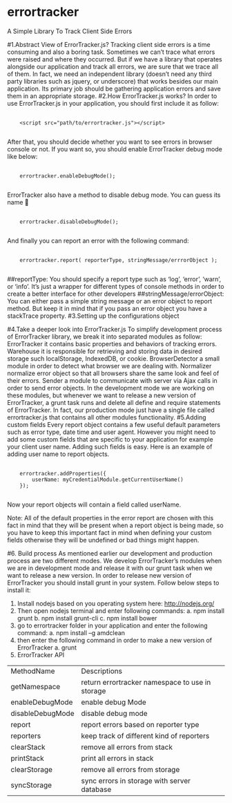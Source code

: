 errortracker
============

A Simple Library To Track Client Side Errors


#1.Abstract View of ErrorTracker.js?
Tracking client side errors is a time consuming and also a boring task. Sometimes we can’t trace what errors were raised and where they occurred. But if we have a library that operates alongside our application and track all errors, we are sure that we trace all of them. In fact, we need an independent library (doesn’t need any third party libraries such as jquery, or underscore) that works besides our main application. Its primary job should be gathering application errors and save them in an appropriate storage.
#2.How ErrorTracker.js works?
In order to use ErrorTracker.js in your application, you should first include it as follow:
<pre>
  <code>
    &lt;script src="path/to/errortracker.js"&gt;&lt;/script&gt;
  </code>
</pre>
After that, you should decide whether you want to see errors in browser console or not. If you want so, you should enable ErrorTracker debug mode like below:
<pre>
  <code>
    errortracker.enableDebugMode();
  </code>
</pre>
ErrorTracker also have a method to disable debug mode. You can guess its name 
<pre>
  <code>
    errortracker.disableDebugMode();  
  </code>
</pre>
And finally you can report an error with the following command:
<pre>
  <code>
    errortracker.report( reporterType, stringMessage/errrorObject );
  </code>
</pre>
##reportType: 
You should specify a report type such as ‘log’, ‘error’, ‘warn’, or ‘info’.
It’s just a wrapper for different types of console methods in order to create a better interface for other developers
##stringMessage/errorObject: 
You can either pass a simple string message or an error object to report method. But keep it in mind that if you pass an error object you have a stackTrace property.
#3.Setting up the configurations object

#4.Take a deeper look into ErrorTracker.js
To simplify development process of ErrorTracker library, we break it into separated modules as follow:
ErrorTracker
it contains basic properties and behaviors of tracking errors.
Warehouse
it is responsible for retrieving and storing data in desired storage such localStorage, IndexedDB, or cookie.
BrowserDetector
a small module in order to detect what browser we are dealing with.
Normalizer
normalize error object so that all browsers share the same look and feel of their errors.
Sender
a module to communicate with server via Ajax calls in order to send error objects.
In the development mode we are working on these modules, but whenever we want to release a new version of ErrorTracker, a grunt task runs and delete all define and require statements of ErrorTracker. In fact, our production mode just have a single file called errortracker.js that contains all other modules functionality.
#5.Adding custom fields
Every report object contains a few useful default parameters such as error type, date time and user agent. However you might need to add some custom fields that are specific to your application for example your client user name. Adding such fields is easy. Here is an example of adding user name to report objects.

<pre>
  <code>
    errortracker.addProperties({
    	userName: myCredentialModule.getCurrentUserName()
    });
  </code>
</pre>

Now your report objects will contain a field called userName. 

Note: All of the default properties in the error report are chosen with this fact in mind that they will be present when a report object is being made, so you have to keep this important fact in mind when defining your custom fields otherwise they will be undefined or bad things might happen.

#6.	Build process
As mentioned earlier our development and production process are two different modes. We develop ErrorTracker’s modules when we are in development mode and release it with our grunt task when we want to release a new version. In order to release new version of ErrorTracker you should install grunt in your system. Follow below steps to install it:
1.	Install nodejs based on you operating system here: http://nodejs.org/
2.	Then open nodejs terminal and enter following commands:
  a.	npm install grunt
  b.	npm install grunt-cli
  c.	npm install bower
3.	go to errortracker folder in your application and enter the following command:
  a.	npm install –g amdclean
4.	then enter the following command in order to make a new version of ErrorTracker
  a.	grunt
7.	ErrorTracker API

<table>
    <tr>
        <td>MethodName</td>
        <td>Descriptions</td>
    </tr>
    <tr>
        <td>getNamespace</td>
        <td>return errortracker namespace to use in storage</td>
    </tr>
    <tr>
        <td>enableDebugMode</td>
        <td>enable debug Mode</td>
    </tr>
    <tr>
        <td>disableDebugMode</td>
        <td>disable debug mode</td>
    </tr>
    <tr>
        <td>report</td>
        <td>report errors based on reporter type</td>
    </tr>
    <tr>
        <td>reporters</td>
        <td>keep track of different kind of reporters</td>
    </tr>
    <tr>
        <td>clearStack</td>
        <td>remove all errors from stack</td>
    </tr>
    <tr>
        <td>printStack</td>
        <td>print all errors in stack</td>
    </tr>
    <tr>
        <td>clearStorage</td>
        <td>remove all errors from storage</td>
    </tr>
    <tr>
        <td>syncStorage</td>
        <td>sync errors in storage with server database</td>
    </tr>
</table>
	
	
	
	
	
	
	

	


